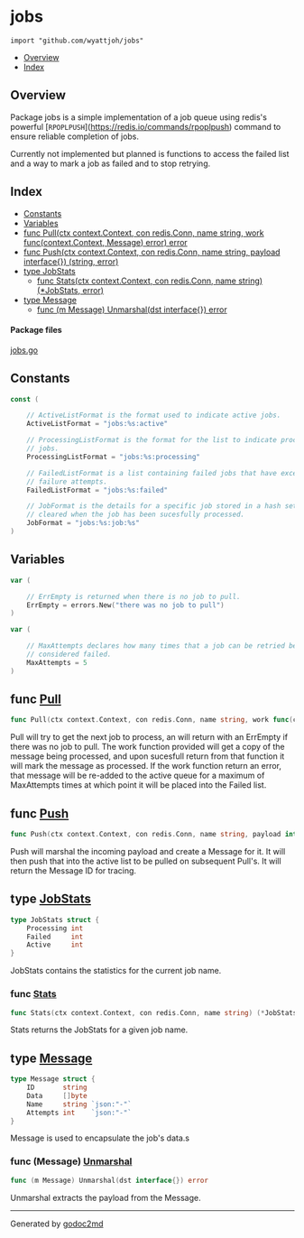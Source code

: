 

# jobs
`import "github.com/wyattjoh/jobs"`

* [Overview](#pkg-overview)
* [Index](#pkg-index)

## <a name="pkg-overview">Overview</a>
Package jobs is a simple implementation of a job queue using redis's powerful
[`RPOPLPUSH`](<a href="https://redis.io/commands/rpoplpush">https://redis.io/commands/rpoplpush</a>) command to ensure reliable
completion of jobs.

Currently not implemented but planned is functions to access the failed list
and a way to mark a job as failed and to stop retrying.




## <a name="pkg-index">Index</a>
* [Constants](#pkg-constants)
* [Variables](#pkg-variables)
* [func Pull(ctx context.Context, con redis.Conn, name string, work func(context.Context, Message) error) error](#Pull)
* [func Push(ctx context.Context, con redis.Conn, name string, payload interface{}) (string, error)](#Push)
* [type JobStats](#JobStats)
  * [func Stats(ctx context.Context, con redis.Conn, name string) (*JobStats, error)](#Stats)
* [type Message](#Message)
  * [func (m Message) Unmarshal(dst interface{}) error](#Message.Unmarshal)


#### <a name="pkg-files">Package files</a>
[jobs.go](/src/github.com/wyattjoh/jobs/jobs.go) 


## <a name="pkg-constants">Constants</a>
``` go
const (

    // ActiveListFormat is the format used to indicate active jobs.
    ActiveListFormat = "jobs:%s:active"

    // ProcessingListFormat is the format for the list to indicate processing
    // jobs.
    ProcessingListFormat = "jobs:%s:processing"

    // FailedListFormat is a list containing failed jobs that have exceeded the
    // failure attempts.
    FailedListFormat = "jobs:%s:failed"

    // JobFormat is the details for a specific job stored in a hash set. This is
    // cleared when the job has been sucesfully processed.
    JobFormat = "jobs:%s:job:%s"
)
```

## <a name="pkg-variables">Variables</a>
``` go
var (

    // ErrEmpty is returned when there is no job to pull.
    ErrEmpty = errors.New("there was no job to pull")
)
```
``` go
var (

    // MaxAttempts declares how many times that a job can be retried before it is
    // considered failed.
    MaxAttempts = 5
)
```


## <a name="Pull">func</a> [Pull](/src/target/jobs.go?s=5019:5127#L175)
``` go
func Pull(ctx context.Context, con redis.Conn, name string, work func(context.Context, Message) error) error
```
Pull will try to get the next job to process, an will return with an ErrEmpty
if there was no job to pull. The work function provided will get a copy of
the message being processed, and upon sucesfull return from that function
it will mark the message as processed. If the work function return an error,
that message will be re-added to the active queue for a maximum of
MaxAttempts times at which point it will be placed into the Failed list.



## <a name="Push">func</a> [Push](/src/target/jobs.go?s=1871:1967#L59)
``` go
func Push(ctx context.Context, con redis.Conn, name string, payload interface{}) (string, error)
```
Push will marshal the incoming payload and create a Message for it. It will
then push that into the active list to be pulled on subsequent Pull's. It
will return the Message ID for tracing.




## <a name="JobStats">type</a> [JobStats](/src/target/jobs.go?s=6786:6858#L232)
``` go
type JobStats struct {
    Processing int
    Failed     int
    Active     int
}
```
JobStats contains the statistics for the current job name.







### <a name="Stats">func</a> [Stats](/src/target/jobs.go?s=6912:6991#L239)
``` go
func Stats(ctx context.Context, con redis.Conn, name string) (*JobStats, error)
```
Stats returns the JobStats for a given job name.





## <a name="Message">type</a> [Message](/src/target/jobs.go?s=644:757#L16)
``` go
type Message struct {
    ID       string
    Data     []byte
    Name     string `json:"-"`
    Attempts int    `json:"-"`
}
```
Message is used to encapsulate the job's data.s










### <a name="Message.Unmarshal">func</a> (Message) [Unmarshal](/src/target/jobs.go?s=811:860#L24)
``` go
func (m Message) Unmarshal(dst interface{}) error
```
Unmarshal extracts the payload from the Message.








- - -
Generated by [godoc2md](http://godoc.org/github.com/davecheney/godoc2md)
